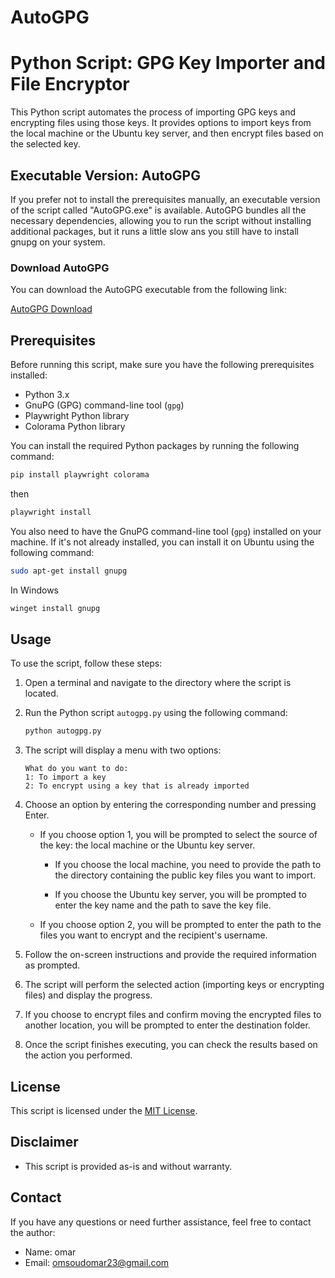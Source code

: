 # AutoGPG
# Python Script: GPG Key Importer and File Encryptor

This Python script automates the process of importing GPG keys and encrypting files using those keys. It provides options to import keys from the local machine or the Ubuntu key server, and then encrypt files based on the selected key.

## Executable Version: AutoGPG

If you prefer not to install the prerequisites manually, an executable version of the script called "AutoGPG.exe" is available. AutoGPG bundles all the necessary dependencies, allowing you to run the script without installing additional packages, but it runs a little slow ans you still have to install gnupg on your system.

### Download AutoGPG

You can download the AutoGPG executable from the following link:

[AutoGPG Download](https://github.com/OMARomd23/AutoGPG/releases)

## Prerequisites

Before running this script, make sure you have the following prerequisites installed:

- Python 3.x
- GnuPG (GPG) command-line tool (`gpg`)
- Playwright Python library
- Colorama Python library


You can install the required Python packages by running the following command:

```bash
pip install playwright colorama
```
then

```bash
playwright install
```

You also need to have the GnuPG command-line tool (`gpg`) installed on your machine. If it's not already installed, you can install it on Ubuntu using the following command:

```bash
sudo apt-get install gnupg
```
In Windows 

```powershell
winget install gnupg
```
## Usage

To use the script, follow these steps:

1. Open a terminal and navigate to the directory where the script is located.

2. Run the Python script `autogpg.py` using the following command:

   ```bash
   python autogpg.py
   ```

3. The script will display a menu with two options:

   ```
   What do you want to do:
   1: To import a key
   2: To encrypt using a key that is already imported
   ```

4. Choose an option by entering the corresponding number and pressing Enter.

   - If you choose option 1, you will be prompted to select the source of the key: the local machine or the Ubuntu key server.

     - If you choose the local machine, you need to provide the path to the directory containing the public key files you want to import.

     - If you choose the Ubuntu key server, you will be prompted to enter the key name and the path to save the key file.

   - If you choose option 2, you will be prompted to enter the path to the files you want to encrypt and the recipient's username.

5. Follow the on-screen instructions and provide the required information as prompted.

6. The script will perform the selected action (importing keys or encrypting files) and display the progress.

7. If you choose to encrypt files and confirm moving the encrypted files to another location, you will be prompted to enter the destination folder.

8. Once the script finishes executing, you can check the results based on the action you performed.


## License

This script is licensed under the [MIT License](LICENSE).

## Disclaimer

- This script is provided as-is and without warranty.

## Contact

If you have any questions or need further assistance, feel free to contact the author:

  - Name: omar
- Email: omsoudomar23@gmail.com
